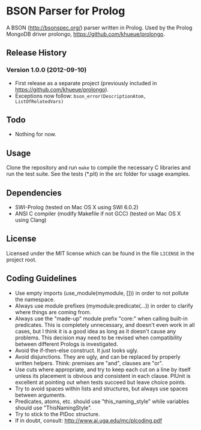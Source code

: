 # BSON Parser for Prolog

A BSON (<http://bsonspec.org/>) parser written in Prolog. Used by the
Prolog MongoDB driver prolongo, <https://github.com/khueue/prolongo>.

## Release History

### Version 1.0.0 (2012-09-10)

 * First release as a separate project (previously included in
<https://github.com/khueue/prolongo>).
 * Exceptions now follow: `bson_error(DescriptionAtom, ListOfRelatedVars)`

## Todo

 * Nothing for now.

## Usage

Clone the repository and run `make` to compile the necessary C libraries
and run the test suite. See the tests (*.plt) in the src folder for usage
examples.

## Dependencies

 * SWI-Prolog (tested on Mac OS X using SWI 6.0.2)
 * ANSI C compiler (modify Makefile if not GCC) (tested on Mac OS X
   using Clang)

## License

Licensed under the MIT license which can be found in the file
`LICENSE` in the project root.

## Coding Guidelines

 * Use empty imports (use_module(mymodule, [])) in order to not
   pollute the namespace.
 * Always use module prefixes (mymodule:predicate(...)) in order to
   clarify where things are coming from.
 * Always use the "made-up" module prefix "core:" when calling
   built-in predicates. This is completely unnecessary, and doesn't even
   work in all cases, but I think it is a good idea as long as it doesn't
   cause any problems. This decision may need to be revised when
   compatibility between different Prologs is investigated.
 * Avoid the if-then-else construct. It just looks ugly.
 * Avoid disjunctions. They are ugly, and can be replaced by properly
   written helpers. Think: premises are "and", clauses are "or".
 * Use cuts where appropriate, and try to keep each cut on a line by
   itself unless its placement is obvious and consistent in each clause.
   PlUnit is excellent at pointing out when tests succeed but leave
   choice points.
 * Try to avoid spaces within lists and structures, but always use
   spaces between arguments.
 * Predicates, atoms, etc. should use "this_naming_style" while variables
   should use "ThisNamingStyle".
 * Try to stick to the PlDoc structure.
 * If in doubt, consult: <http://www.ai.uga.edu/mc/plcoding.pdf>
